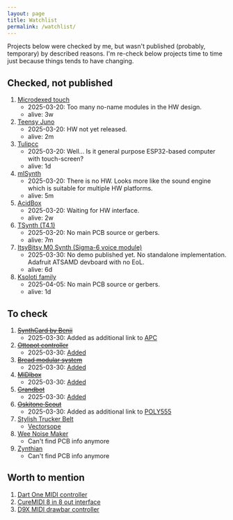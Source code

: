 ```yaml
---
layout: page
title: Watchlist
permalink: /watchlist/
---
```


Projects below were checked by me, but wasn't published (probably, temporary) by described reasons. I'm re-check below projects time to time just because things tends to have changing.

## Checked, not published
1. [Microdexed touch](https://codeberg.org/positionhigh/MicroDexed-touch)
    - 2025-03-20: Too many no-name modules in the HW design.
    - alive: 3w
1. [Teensy Juno](https://github.com/wang-edward/teensy-juno)
    - 2025-03-20: HW not yet released.
    - alive: 2m
1. [Tulipcc](https://github.com/shorepine/tulipcc)
    - 2025-03-20: Well... Is it general purpose ESP32-based computer with touch-screen?
    - alive: 1d
1. [mlSynth](https://github.com/marcel-licence/ml_synth_basic_example)
    - 2025-03-20: There is no HW. Looks more like the sound engine which is suitable for multiple HW platforms.
    - alive: 5m
1. [AcidBox](https://github.com/copych/AcidBox)
    - 2025-03-20: Waiting for HW interface.
    - alive: 2w
1. [TSynth (T4.1)](https://github.com/ElectroTechnique/TSynth-Teensy4.1)
    - 2025-03-20: No main PCB source or gerbers.
    - alive: 7m
1. [ItsyBitsy M0 Synth (Sigma-6 voice module)](https://www.mjbauer.biz/Sigma6_M0_synth_weblog.htm)
    - 2025-03-30: No demo published yet. No standalone implementation. Adafruit ATSAMD devboard with no EoL.
    - alive: 6d
1. [Ksoloti family](https://ksoloti.github.io/5-resources.html)
    - 2025-04-05: No main PCB source or gerbers.
    - alive: 1d

## To check
1. [~~SynthCard by Benji~~](https://benjiaomodular.com/post/2022-11-26-synthcard/)
    - 2025-03-30: Added as additional link to [APC](/synths/attiny-punk-console)
1. [~~Ottopot controller~~](https://gerotakke.de/ottopot/)
    - 2025-03-30: [Added](/synths/ottopot)
1. [~~Bread modular system~~](https://github.com/bread-modular/bread-modular)
    - 2025-03-30: [Added](/synths/bread-modular)
1. [~~MIDIbox~~](http://ucapps.de/)
    - 2025-03-30: [Added](/synths/midibox)
1. [~~Grandbot~~](https://github.com/handeyeco/Grandbot)
    - 2025-03-30: [Added](/synths/grandbot)
1. [~~Oskitone Scout~~](https://github.com/oskitone/scout)
    - 2025-03-30: Added as additional link to [POLY555](/synths/poly555)
1. [Stylish Trucker Belt](https://github.com/softegg/Stylish-Trucker-Belt-Synthesizer)
    - [Vectorsope](https://github.com/softegg/Vectorscope-Synth)
1. [Wee Noise Maker](/synths/wee-noise-maker)
    - Can't find PCB info anymore
1. [Zynthian](/synths/zynthian)
    - Can't find PCB info anymore

## Worth to mention
1. [Dart One MIDI controller](https://dartmobo.com/dart-one-arduino-open-controller-arcade/)
1. [CureMIDI 8 in 8 out interface](https://github.com/keshikan/CureMIDI8)
1. [D9X MIDI drawbar controller](https://github.com/ZioGuido/GMLAB_D9X/tree/master)